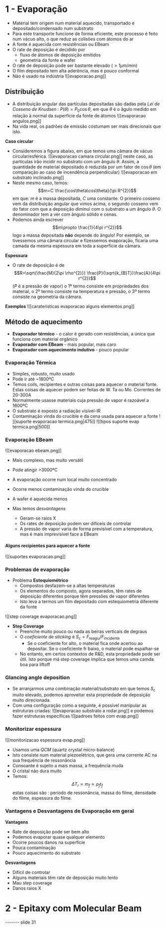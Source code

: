 # 1 - Evaporação
- Material tem origem num material aquecido, transportado e depositado/condensado num substrato
- Para este transporte funcione de forma eficiente, este processo é feito num vácuo alto, o que reduz as colisões com átomos do ar
- A fonte é aquecida com resistências ou EBeam
- O rate de deposição é decidido por
    - fluxo de átomos de deposição emitidos
    - geometria da fonte e wafer
- O rate de deposição pode ser bastante elevado ($>1 \mu \text{m/min}$)
- O film depositado tem alta aderência, mas é pouco conformal
- Não é usado na indústria
![[evaporacao.png]]

## Distribuição
- A distribuição angular das partículas depositadas são dadas pela *Lei de Cosseno de Knudsen* : $P(\theta)=P_{0}\cos\theta$, em que $\theta$ é o âgulo medido em relação à normal da superfície da fonte de átomos
![[evaporacao angulos.png]]
- Na vida real, os padrões de emissão costumam ser mais direcionais que isto.

**Caso circular**
- Consideremos a figura abaixo, em que temos uma câmara de vácuo circular/esférica. 
![[evaporacao camara circular.png]]
neste caso, as partículas irão incidir no substrato com um ângulo $\theta$. Assim, a quantidade de material depositado é reduzida por um fator de $\cos\theta$ (em comparação ao caso de incendência perpendicular)
![[evaporacao em substrato inclinado.png]]
- Neste mesmo caso, temos:
$$m=C \frac{\cos\theta\cos\theta}{\pi R^{2}}$$
em que: $m$ é a massa depositada, $C$ uma constante. O primeiro cosseno vem da distribuição angular que vimos acima, o segundo cosseno vem do fator com que a deposição diminui com o substrato a um ângulo $\theta$. O denominador tem a ver com ângulo sólido e cenas.
- Podemos ainda escrever
$$m\propto \frac{1}{4\pi r^{2}}$$
logo a massa depositada **não** depende do ângulo! Por exemplo, se tivessemos uma câmara circular e fizessemos evaporação, ficaria uma camada da mesma espessura em toda a superfície da câmara.

**Espessura**
- O rate de deposição é de
$$R=\sqrt{\frac{M}{2\pi \rho^{2}}} \frac{P}{\sqrt{k_{B}T}}\frac{A}{4\pi r^{2}}$$
($P$ é a pressão de vapor)
o 1º termo consiste em propriedades dos material, o 2º termo consiste na temperatura e pressão, o 3º termo consiste na geometria da câmara.

**Exemplos**
![[carateristicas evaporacao alguns elementos.png]]

## Método de aquecimento
- **Evaporador térmico** - o calor é gerado com resistências, a única que funciona com material orgânico
- **Evaporador com EBeam** - mais popular, mais caro
- **Evaporador com aquecimento indutivo** - pouco popular

### Evaporação Térmica
- Simples, robusto, muito usado
- Pode ir até ~1800ºC
- Temos coils, recipientes e outras coisas para aquecer o material fonte. Estas coisas de aquecer podem ser feitas de W. Ta ou Mo. Correntes de 20-300A
- Normalmente usasse materiais cuja pressão de vapor é razoável a 1600ºC
- O substrato é exposto a radiação visível-IR
- Contaminação vinda do crucible e da cena usada para aquecer a fonte
![[suporte evaporacao termica.png|475]]
![[tipos suporte evap termica.png|500]]

### Evaporação EBeam
![[evaporacao ebeam.png]]
- Mais complexo, mas muito versátil
- Pode atingir >3000ºC
- A evaporação ocorre num local muito concentrado 
- Ocorre menos contaminação vinda do crucible
- A wafer é aquecida menos

- Mas temos *desvantagens*
    - Geram-se raios X
    - Os rates de deposição podem ser difíceis de controlar
    - A pressão de vapor varia de forma previsível com a temperatura, mas é mais imprevisível face a EBeam

#### Alguns recipientes para aquecer a fonte
![[suportes evaporacao.png]]

### Problemas de evaporação
- Problema **Estequiométrico**
    - Compostos desfazem-se a altas temperaturas
    - Os elementos do composto, agora separados, têm rates de deposição diferentes porque têm pressões de vapor diferentes
    - Isto leva a termos um film depositado com estequiometria diferente da fonte

![[step coverage evaporacao.png]]
- **Step Coverage**
    - Preenche muito pouco ou nada as beiras verticais de degraus
    - O *coeficiente de sticking* é $S_{c}=F_{\text{reagiu}}/F_{\text{incidente}}$
        - Se o coeficiente for alto, o material fica onde acertou ao depositar. Se o coeficiente fr baixo, o material pode espalhar-se
    - No entanto, em certos contextos de R&D, esta propriedade pode ser útil. Isto porque má step coverage implica que temos uma camda boa para liftoff

### Glancing angle deposition
- Se arranjarmos uma combinação material/substrato em que temos $S_{c}$ muito elevado, podemos aproveitar esta propriedade de deposição muito direcionada.
- Com uma configuração como a seguinte, é possível manipular as estruturas criadas:
![[evaporacao substrato a rodar.png]]
e podemos fazer estruturas específicas
![[padroes feitos com evap.png]]

### Monitorizar espessura
![[monitorizacao espessura evap.png]]
- Usamos uma *QCM* (quartz crystal micro-balance)
- Isto consiste num material piezoelétrico, que gera uma corrente AC na sua frequência de ressonância
- Consoante é sujeito a mais massa, a frequência muda
- O cristal não dura muito
- Temos:
$$\Delta T_{r}\propto m_{f}\propto \rho_{f}t_{f}$$
estas coisas são : período de ressonância, massa do filme, densidade do filme, espessura do filme.

### Vantagens e Desvantagens de Evaporação em geral
**Vantagens**
- Rate de deposição pode ser bem alto
- Podemos evaporar quase qualquer elemento
- Ocorre poucos danos na superfície
- Pouca contaminação
- Pouco aquecimento do substrato

**Desvantagens**
- Difícil de controlar
- Alguns materiais têm rate de deposição muito lento
- Mau step coverage
- Danos raios X

# 2 - Epitaxy com Molecular Beam
------- slide 31